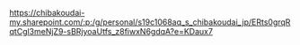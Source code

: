 <https://chibakoudai-my.sharepoint.com/:p:/g/personal/s19c1068aq_s_chibakoudai_jp/ERts0grqRqtCgl3meNjZ9-sBRjyoaUtfs_z8fiwxN6gdqA?e=KDaux7>
